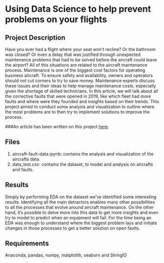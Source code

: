# Using Data Science to help prevent problems on your flights
## Project Description

Have you ever had a flight where your seat won't recline? Or the bathroom was closed? Or even a delay that was justified through unexpected maintenance problems that had to be solved before the aircraft could leave the airport? All of this situations are related to the aircraft maintenance process.
Maintenance is one of the biggest cost factors for operating business aircraft. To ensure safety and availability, owners and operators should not cut corners to try to save money. Maintenance experts discuss these issues and their ideas to help manage maintenance costs, especially given the shortage of skilled technicians. In this article, we will talk about all the corrective faults that were opened in 2019, like which fleet had more faults and where were they founded and insights based on their trends. This project aimed to conduct some analysis and visualization to outline where the most problems are to then try to implement solutions to improve the process.

###An article has been written on this project <a href="https://gabrielpeixoto-5587.medium.com/using-data-science-to-help-prevent-problems-on-your-flights-711a5d9497a8">here</a>.

## Files
1. aircraft-fault-data.ipynb: contains the analysis and visualization of the aircrafts data.
2. data_test.csv: contains the dataset, to model and analysis on aircrafts and faults.

## Results
Simply by performing EDA on the dataset we’ve identified some interesting results. Identifying all the main detractors enables many other possibilities to all the processes that evolve around aircraft maintenance. On the other hand, it’s possible to delve more into this data to get more insights and even try to model to predict when an equipment will fail. For the time being an EDA was enough to understand where the biggest problem lays and initiate changes in those processes to get a better solution on open faults.

## Requirements
Anaconda, pandas, numpy, matplotlib, seaborn and StringIO
